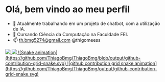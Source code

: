 # Olá, bem vindo ao meu perfil
- 🔭 Atualmente trabalhando em um projeto de chatbot, com a utilização de IA.
- 🌱 Cursando Ciência da Computação na Faculdade FEI.
- 📫 th.bmg5274@gmail.com @thigomeess 
 <div>
  <a href="https://github.com/ThiagoBmg">
  <img height="180em" src="https://github-readme-stats.vercel.app/api?username=ThiagoBmg&show_icons=true&theme=dark&include_all_commits=true&count_private=true"/>
  <img height="180em" src="https://github-readme-stats.vercel.app/api/top-langs/?username=ThiagoBmg&layout=compact&langs_count=7&theme=dark"/>
  ![Snake animation](https://github.com/ThiagoBmg/ThiagoBmg/blob/output/github-contribution-grid-snake.svg)
  ![github contribution grid snake animation](https://github.com/ThiagoBmg/ThiagoBmg/output/github-contribution-grid-snake.svg)
</div>
